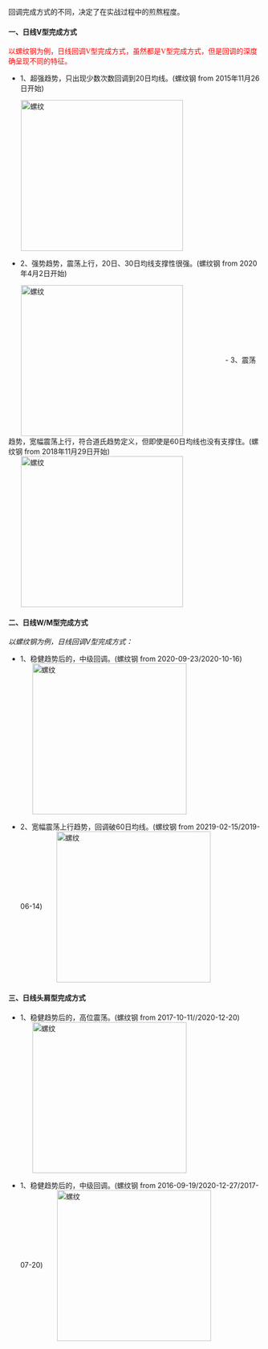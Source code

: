 <style>
img{
    width: 80%;
    padding-left:5%;
}
</style>

[//]:品种回调概述

回调完成方式的不同，决定了在实战过程中的煎熬程度。

#### 一、日线V型完成方式

<font color=#FF0000  face="微软雅黑">以螺纹钢为例，日线回调V型完成方式，虽然都是V型完成方式，但是回调的深度确呈现不同的特征。</font>

- 1、超强趋势，只出现少数次数回调到20日均线。(螺纹钢 from 2015年11月26日开始)
 <img src="https://img-blog.csdnimg.cn/20201108152815361.png?x-oss-process=image/watermark,type_ZmFuZ3poZW5naGVpdGk,shadow_10,text_aHR0cHM6Ly9ibG9nLmNzZG4ubmV0L3UwMTM1NDU0Mzk=,size_16,color_FFFFFF,t_70#pic_center" height = "300" alt="螺纹" align=center />

- 2、强势趋势，震荡上行，20日、30日均线支撑性很强。(螺纹钢  from 2020年4月2日开始)
 <img src="https://img-blog.csdnimg.cn/20201108152934947.png?x-oss-process=image/watermark,type_ZmFuZ3poZW5naGVpdGk,shadow_10,text_aHR0cHM6Ly9ibG9nLmNzZG4ubmV0L3UwMTM1NDU0Mzk=,size_16,color_FFFFFF,t_70#pic_center" height = "300" alt="螺纹" align=center />
- 3、震荡趋势，宽幅震荡上行，符合道氏趋势定义，但即使是60日均线也没有支撑住。(螺纹钢 from 2018年11月29日开始)
 <img src="https://img-blog.csdnimg.cn/20201108153913229.png?x-oss-process=image/watermark,type_ZmFuZ3poZW5naGVpdGk,shadow_10,text_aHR0cHM6Ly9ibG9nLmNzZG4ubmV0L3UwMTM1NDU0Mzk=,size_16,color_FFFFFF,t_70#pic_center" height = "300" alt="螺纹" align=center />

#### 二、日线W/M型完成方式

*以螺纹钢为例，日线回调V型完成方式：*
- 1、稳健趋势后的，中级回调。(螺纹钢 from 2020-09-23/2020-10-16)
<img src=
"https://img-blog.csdnimg.cn/20201108155900878.png?x-oss-process=image/watermark,type_ZmFuZ3poZW5naGVpdGk,shadow_10,text_aHR0cHM6Ly9ibG9nLmNzZG4ubmV0L3UwMTM1NDU0Mzk=,size_16,color_FFFFFF,t_70#pic_center"
  height = "300" alt="螺纹" align=center />
  
- 2、宽幅震荡上行趋势，回调破60日均线。(螺纹钢 from 20219-02-15/2019-06-14) 
<img src=
"https://img-blog.csdnimg.cn/20201108155909172.png?x-oss-process=image/watermark,type_ZmFuZ3poZW5naGVpdGk,shadow_10,text_aHR0cHM6Ly9ibG9nLmNzZG4ubmV0L3UwMTM1NDU0Mzk=,size_16,color_FFFFFF,t_70#pic_center"
  height = "300" alt="螺纹" align=center />
  
  
#### 三、日线头肩型完成方式

- 1、稳健趋势后的，高位震荡。(螺纹钢 from 2017-10-11//2020-12-20)
<img src=
"https://img-blog.csdnimg.cn/202011081559259.png?x-oss-process=image/watermark,type_ZmFuZ3poZW5naGVpdGk,shadow_10,text_aHR0cHM6Ly9ibG9nLmNzZG4ubmV0L3UwMTM1NDU0Mzk=,size_16,color_FFFFFF,t_70#pic_center"
  height = "300" alt="螺纹" align=center />
  
- 1、稳健趋势后的，中级回调。(螺纹钢 from 2016-09-19/2020-12-27/2017-07-20)
<img src=
"https://img-blog.csdnimg.cn/20201108162200224.png?x-oss-process=image/watermark,type_ZmFuZ3poZW5naGVpdGk,shadow_10,text_aHR0cHM6Ly9ibG9nLmNzZG4ubmV0L3UwMTM1NDU0Mzk=,size_16,color_FFFFFF,t_70#pic_center"
  height = "300" alt="螺纹" align=center />
   
